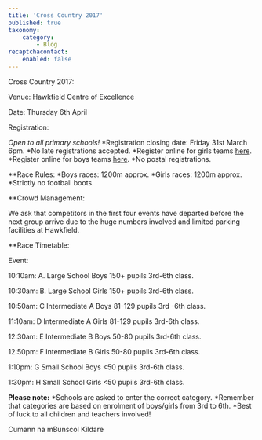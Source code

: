 ```yaml
---
title: 'Cross Country 2017'
published: true
taxonomy:
    category:
        - Blog
recaptchacontact:
    enabled: false
---
```


Cross Country 2017:

Venue: Hawkfield Centre of Excellence

Date: Thursday 6th April

Registration:

*Open to all primary schools!*
*Registration closing date: Friday 31st March 6pm. 
*No late registrations accepted.
*Register online for girls teams [here](https://cumannnambunscolchilldara.wufoo.com/forms/s8qv2r70fcul0s/).
*Register online for boys teams [here](https://cumannnambunscolchilldara.wufoo.com/forms/pnzvuqo0xui01e/).
*No postal registrations.

**Race Rules:
*Boys races: 1200m approx.
*Girls races: 1200m approx.
*Strictly no football boots.

**Crowd Management:

We ask that competitors in the first four events have departed before the next group arrive due to the huge numbers involved and limited parking facilities at Hawkfield.

**Race Timetable:

Event:

10:10am: A. Large School Boys 150+ pupils 3rd-6th class.

10:30am: B. Large School Girls 150+ pupils 3rd-6th class.

10:50am: C Intermediate A Boys 81-129 pupils 3rd -6th class.

11:10am: D Intermediate  A Girls 81-129 pupils 3rd-6th class.

12:30am: E Intermediate B Boys 50-80 pupils 3rd-6th class.

12:50pm: F Intermediate B Girls 50-80 pupils 3rd-6th class. 

1:10pm: G Small School Boys <50 pupils 3rd-6th class.

1:30pm: H Small School Girls <50 pupils 3rd-6th class.

**Please note:**
*Schools are asked to enter the correct category.
*Remember that categories are based on enrolment of boys/girls from 3rd to 6th.
*Best of luck to all children and teachers involved! 

Cumann na mBunscol Kildare


